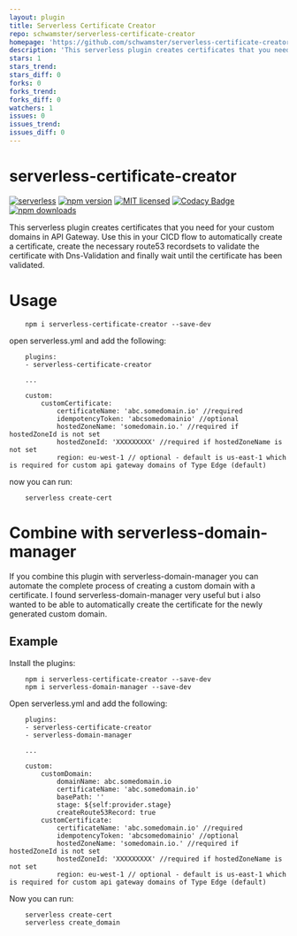 ```yaml
---
layout: plugin
title: Serverless Certificate Creator
repo: schwamster/serverless-certificate-creator
homepage: 'https://github.com/schwamster/serverless-certificate-creator'
description: 'This serverless plugin creates certificates that you need for your custom domains in API Gateway.'
stars: 1
stars_trend: 
stars_diff: 0
forks: 0
forks_trend: 
forks_diff: 0
watchers: 1
issues: 0
issues_trend: 
issues_diff: 0
---
```



# serverless-certificate-creator

[![serverless](http://public.serverless.com/badges/v3.svg)](http://www.serverless.com)
[![npm version](https://badge.fury.io/js/serverless-certificate-creator.svg)](https://badge.fury.io/js/serverless-certificate-creator)
[![MIT licensed](https://img.shields.io/badge/license-MIT-blue.svg)](https://raw.githubusercontent.com/amplify-education/serverless-domain-manager/master/LICENSE)
[![Codacy Badge](https://api.codacy.com/project/badge/Grade/235fe249b8354a3db0cc5926dba47899)](https://www.codacy.com/app/CFER/serverless-certificate-creator?utm_source=github.com&utm_medium=referral&utm_content=schwamster/serverless-certificate-creator&utm_campaign=badger)
[![npm downloads](https://img.shields.io/npm/dt/serverless-certificate-creator.svg?style=flat)](https://www.npmjs.com/package/serverless-certificate-creator)

This serverless plugin creates certificates that you need for your custom domains in API Gateway.
Use this in your CICD flow to automatically create a certificate, create the necessary route53 recordsets to validate the certificate with Dns-Validation and finally wait until the certificate has been validated.

# Usage

        npm i serverless-certificate-creator --save-dev

open serverless.yml and add the following:

        plugins:
        - serverless-certificate-creator

        ...

        custom:
            customCertificate:
                certificateName: 'abc.somedomain.io' //required
                idempotencyToken: 'abcsomedomainio' //optional
                hostedZoneName: 'somedomain.io.' //required if hostedZoneId is not set
                hostedZoneId: 'XXXXXXXXX' //required if hostedZoneName is not set
                region: eu-west-1 // optional - default is us-east-1 which is required for custom api gateway domains of Type Edge (default)


now you can run:

        serverless create-cert

# Combine with serverless-domain-manager

If you combine this plugin with serverless-domain-manager you can automate the complete process of creating a custom domain with a certificate.
I found serverless-domain-manager very useful but i also wanted to be able to automatically create the certificate for the newly generated custom domain.


## Example

Install the plugins:

        npm i serverless-certificate-creator --save-dev
        npm i serverless-domain-manager --save-dev

Open serverless.yml and add the following:

        plugins:
        - serverless-certificate-creator
        - serverless-domain-manager

        ...

        custom:
            customDomain:
                domainName: abc.somedomain.io
                certificateName: 'abc.somedomain.io'
                basePath: ''
                stage: ${self:provider.stage}
                createRoute53Record: true
            customCertificate:
                certificateName: 'abc.somedomain.io' //required
                idempotencyToken: 'abcsomedomainio' //optional
                hostedZoneName: 'somedomain.io.' //required if hostedZoneId is not set
                hostedZoneId: 'XXXXXXXXX' //required if hostedZoneName is not set
                region: eu-west-1 // optional - default is us-east-1 which is required for custom api gateway domains of Type Edge (default)

Now you can run:

        serverless create-cert
        serverless create_domain
